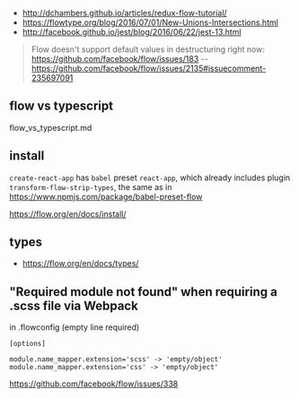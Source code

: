 - http://dchambers.github.io/articles/redux-flow-tutorial/
- https://flowtype.org/blog/2016/07/01/New-Unions-Intersections.html
- http://facebook.github.io/jest/blog/2016/06/22/jest-13.html

> Flow doesn't support default values in destructuring right now: https://github.com/facebook/flow/issues/183
> -- https://github.com/facebook/flow/issues/2135#issuecomment-235697091

## flow vs typescript

flow_vs_typescript.md

## install

`create-react-app` has `babel` preset `react-app`, which already includes plugin `transform-flow-strip-types`,
the same as in https://www.npmjs.com/package/babel-preset-flow

https://flow.org/en/docs/install/

## types

- https://flow.org/en/docs/types/

## "Required module not found" when requiring a .scss file via Webpack

in .flowconfig (empty line required)

```
[options]

module.name_mapper.extension='scss' -> 'empty/object'
module.name_mapper.extension='css' -> 'empty/object'
```

https://github.com/facebook/flow/issues/338
